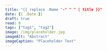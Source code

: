 ```yaml
---
title: "{{ replace .Name "-" " " | title }}"
date: {{ .Date }}
draft: true
read: 0
tags: ["tag1", "tag2"]
image: /img/placeholder.jpg
imageAlt: "Abstract"
imageCaption: "Placeholder Text"
---
```

